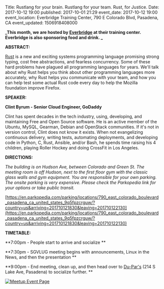 Title: Rustlang for your brain. Rustlang for your team. Rust, for Justice.
Date: 2017-10-12 19:00
published: 2017-10-01 21:29
event_date: 2017-10-12 19:00
event_location: Everbridge Training Center, 790 E Colorado Blvd, Pasadena, CA
event_updated: 1506918408000

**_This month, we are hosted by [Everbridge](http://www.everbridge.com/) at their training center. Everbridge is also sponsoring food and drink. _**

**ABSTRACT:**
  
[Rust](https://www.rust-lang.org/en-US/) is a new and exciting systems programming language promising strong
typing, cost free abstractions, and fearless concurrency. Some of these hard
problems have plagued all programming languages for years. We'll talk about
why Rust helps you think about other programming languages more accurately,
why Rust helps you communicate with your team, and how you can help test some
actual Rust code every day to help the Mozilla foundation improve Firefox.

**SPEAKER:**

**Clint Byrum - Senior Cloud Engineer, GoDaddy**
  
Clint has spent decades in the tech industry, using, developing, and
maintaining Free and Open Source software. He is an active member of the
Ubuntu, MySQL, Gearman, Debian and OpenStack communities. If it's not in
version control, Clint does not know it exists. When not evangelizing
continuous delivery, writing tests, automating deployments, and developing
code in Python, C, Rust, Ansible, and/or Bash, he spends time raising his 4
children, playing Roller Hockey and doing CrossFit in Los Angeles.

  
**DIRECTIONS:**

_The building is on Hudson Ave, between Colorado and Green St. The meeting
room is off Hudson, next to the first floor gym with the classic glass walls
and gym equipment. You are responsible for your own parking. The onsite
parking is very expensive. Please check the Parkopedia link for your options
or take public transit._

[https://en.parkopedia.com/parking/locations/790_east_colorado_boulevard_pasadena_ca_united_states_9q5fpzcrguw/?country=us&arriving=201710121830&leaving=201710122130](https://en.parkopedia.com/parking/locations/790_east_colorado_boulevard_pasadena_ca_united_states_9q5fpzcrguw/?country=us&arriving=201710121830&leaving=201710122130)  


**TIMETABLE:**

**7:00pm - People start to arrive and socialize **

**7:30pm - SGVLUG meeting begins with announcements, Linux in the News, and then the presentation **

**9:00pm - End meeting, clean up, and then head over to [Du-Par's](https://www.yelp.com/biz/du-pars-restaurant-and-bakery-los-angeles) (214 S Lake Ave, Pasadena) to socialize further. **


[ ![Meetup Event Page]({filename}/images/meetup_logo_45.png) ](https://www.meetup.com/SGVTech/events/241068385/)
